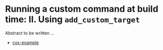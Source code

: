 # Running a custom command at build time: II. Using `add_custom_target`

Abstract to be written ...

- [cxx-example](cxx-example/)
